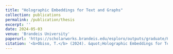 ```yaml
---
title: "Holographic Embeddings for Text and Graphs"
collection: publications
permalink: /publication/thesis
excerpt: ''
date: 2024-05-03
venue: 'Brandeis University'
paperurl: 'https://scholarworks.brandeis.edu/esploro/outputs/graduate/Holographic-Embeddings-for-Text-and-Graphs/9924354787101921'
citation: '<b>Obiso, T.</b> (2024). &quot;Holographic Embeddings for Text and Graphs&quot; <i>Brandeis University 2024</i>.'
---
```


